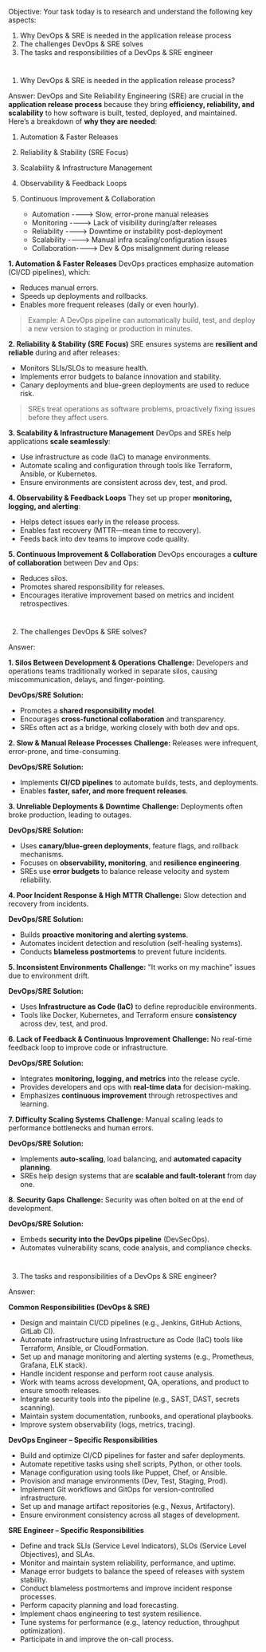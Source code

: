 Objective:
Your task today is to research and understand the following key aspects:

1. Why DevOps & SRE is needed in the application release process
2. The challenges DevOps & SRE solves
3. The tasks and responsibilities of a DevOps & SRE engineer


# ################################################################################################################################
1. Why DevOps & SRE is needed in the application release process?

Answer:
    DevOps and Site Reliability Engineering (SRE) are crucial in the **application release process** because they bring **efficiency, reliability, and scalability** to how software is built, tested, deployed, and maintained. Here’s a breakdown of **why they are needed**:

1. Automation & Faster Releases
2. Reliability & Stability (SRE Focus)
3. Scalability & Infrastructure Management
4. Observability & Feedback Loops
5. Continuous Improvement & Collaboration


    - Automation   ----> Slow, error-prone manual releases
    - Monitoring   ----> Lack of visibility during/after releases 
    - Reliability  ----> Downtime or instability post-deployment 
    - Scalability  ----> Manual infra scaling/configuration issues 
    - Collaboration----> Dev & Ops misalignment during release



**1. Automation & Faster Releases**
DevOps practices emphasize automation (CI/CD pipelines), which:
- Reduces manual errors.
- Speeds up deployments and rollbacks.
- Enables more frequent releases (daily or even hourly).

> Example: A DevOps pipeline can automatically build, test, and deploy a new version to staging or production in minutes.

**2. Reliability & Stability (SRE Focus)**
SRE ensures systems are **resilient and reliable** during and after releases:
- Monitors SLIs/SLOs to measure health.
- Implements error budgets to balance innovation and stability.
- Canary deployments and blue-green deployments are used to reduce risk.

> SREs treat operations as software problems, proactively fixing issues before they affect users.

**3. Scalability & Infrastructure Management**
DevOps and SREs help applications **scale seamlessly**:
- Use infrastructure as code (IaC) to manage environments.
- Automate scaling and configuration through tools like Terraform, Ansible, or Kubernetes.
- Ensure environments are consistent across dev, test, and prod.

**4. Observability & Feedback Loops**
They set up proper **monitoring, logging, and alerting**:
- Helps detect issues early in the release process.
- Enables fast recovery (MTTR—mean time to recovery).
- Feeds back into dev teams to improve code quality.

**5. Continuous Improvement & Collaboration**
DevOps encourages a **culture of collaboration** between Dev and Ops:
- Reduces silos.
- Promotes shared responsibility for releases.
- Encourages iterative improvement based on metrics and incident retrospectives.


# ################################################################################################################################

2. The challenges DevOps & SRE solves?

Answer:

**1. Silos Between Development & Operations**
**Challenge:** Developers and operations teams traditionally worked in separate silos, causing miscommunication, delays, and finger-pointing.

**DevOps/SRE Solution:**  
- Promotes a **shared responsibility model**.
- Encourages **cross-functional collaboration** and transparency.
- SREs often act as a bridge, working closely with both dev and ops.

**2. Slow & Manual Release Processes**
**Challenge:** Releases were infrequent, error-prone, and time-consuming.

**DevOps/SRE Solution:**  
- Implements **CI/CD pipelines** to automate builds, tests, and deployments.
- Enables **faster, safer, and more frequent releases**.

**3. Unreliable Deployments & Downtime**
**Challenge:** Deployments often broke production, leading to outages.

**DevOps/SRE Solution:**  
- Uses **canary/blue-green deployments**, feature flags, and rollback mechanisms.
- Focuses on **observability, monitoring**, and **resilience engineering**.
- SREs use **error budgets** to balance release velocity and system reliability.

**4. Poor Incident Response & High MTTR**
**Challenge:** Slow detection and recovery from incidents.

**DevOps/SRE Solution:**  
- Builds **proactive monitoring and alerting systems**.
- Automates incident detection and resolution (self-healing systems).
- Conducts **blameless postmortems** to prevent future incidents.

**5. Inconsistent Environments**
**Challenge:** "It works on my machine" issues due to environment drift.

**DevOps/SRE Solution:**  
- Uses **Infrastructure as Code (IaC)** to define reproducible environments.
- Tools like Docker, Kubernetes, and Terraform ensure **consistency** across dev, test, and prod.

**6. Lack of Feedback & Continuous Improvement**
**Challenge:** No real-time feedback loop to improve code or infrastructure.

**DevOps/SRE Solution:**  
- Integrates **monitoring, logging, and metrics** into the release cycle.
- Provides developers and ops with **real-time data** for decision-making.
- Emphasizes **continuous improvement** through retrospectives and learning.

**7. Difficulty Scaling Systems**
**Challenge:** Manual scaling leads to performance bottlenecks and human errors.

**DevOps/SRE Solution:**  
- Implements **auto-scaling**, load balancing, and **automated capacity planning**.
- SREs help design systems that are **scalable and fault-tolerant** from day one.

**8. Security Gaps**
**Challenge:** Security was often bolted on at the end of development.

**DevOps/SRE Solution:**  
- Embeds **security into the DevOps pipeline** (DevSecOps).
- Automates vulnerability scans, code analysis, and compliance checks.


# ################################################################################################################################

3. The tasks and responsibilities of a DevOps & SRE engineer?

Answer:

**Common Responsibilities (DevOps & SRE)**

- Design and maintain CI/CD pipelines (e.g., Jenkins, GitHub Actions, GitLab CI).
- Automate infrastructure using Infrastructure as Code (IaC) tools like Terraform, Ansible, or CloudFormation.
- Set up and manage monitoring and alerting systems (e.g., Prometheus, Grafana, ELK stack).
- Handle incident response and perform root cause analysis.
- Work with teams across development, QA, operations, and product to ensure smooth releases.
- Integrate security tools into the pipeline (e.g., SAST, DAST, secrets scanning).
- Maintain system documentation, runbooks, and operational playbooks.
- Improve system observability (logs, metrics, tracing).
  
**DevOps Engineer – Specific Responsibilities**

- Build and optimize CI/CD pipelines for faster and safer deployments.
- Automate repetitive tasks using shell scripts, Python, or other tools.
- Manage configuration using tools like Puppet, Chef, or Ansible.
- Provision and manage environments (Dev, Test, Staging, Prod).
- Implement Git workflows and GitOps for version-controlled infrastructure.
- Set up and manage artifact repositories (e.g., Nexus, Artifactory).
- Ensure environment consistency across all stages of development.
  
**SRE Engineer – Specific Responsibilities**

- Define and track SLIs (Service Level Indicators), SLOs (Service Level Objectives), and SLAs.
- Monitor and maintain system reliability, performance, and uptime.
- Manage error budgets to balance the speed of releases with system stability.
- Conduct blameless postmortems and improve incident response processes.
- Perform capacity planning and load forecasting.
- Implement chaos engineering to test system resilience.
- Tune systems for performance (e.g., latency reduction, throughput optimization).
- Participate in and improve the on-call process.



